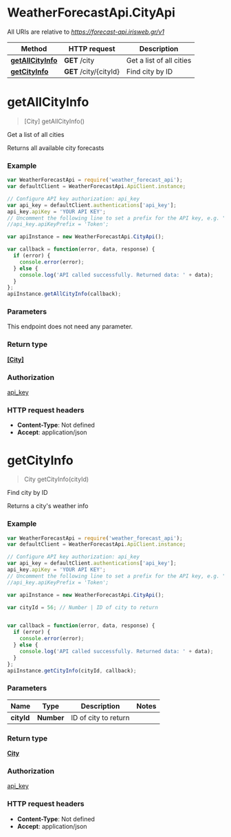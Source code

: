 # WeatherForecastApi.CityApi

All URIs are relative to *https://forecast-api.irisweb.gr/v1*

Method | HTTP request | Description
------------- | ------------- | -------------
[**getAllCityInfo**](CityApi.md#getAllCityInfo) | **GET** /city | Get a list of all cities
[**getCityInfo**](CityApi.md#getCityInfo) | **GET** /city/{cityId} | Find city by ID


<a name="getAllCityInfo"></a>
# **getAllCityInfo**
> [City] getAllCityInfo()

Get a list of all cities

Returns all available city forecasts

### Example
```javascript
var WeatherForecastApi = require('weather_forecast_api');
var defaultClient = WeatherForecastApi.ApiClient.instance;

// Configure API key authorization: api_key
var api_key = defaultClient.authentications['api_key'];
api_key.apiKey = 'YOUR API KEY';
// Uncomment the following line to set a prefix for the API key, e.g. "Token" (defaults to null)
//api_key.apiKeyPrefix = 'Token';

var apiInstance = new WeatherForecastApi.CityApi();

var callback = function(error, data, response) {
  if (error) {
    console.error(error);
  } else {
    console.log('API called successfully. Returned data: ' + data);
  }
};
apiInstance.getAllCityInfo(callback);
```

### Parameters
This endpoint does not need any parameter.

### Return type

[**[City]**](City.md)

### Authorization

[api_key](../README.md#api_key)

### HTTP request headers

 - **Content-Type**: Not defined
 - **Accept**: application/json

<a name="getCityInfo"></a>
# **getCityInfo**
> City getCityInfo(cityId)

Find city by ID

Returns a city's weather info

### Example
```javascript
var WeatherForecastApi = require('weather_forecast_api');
var defaultClient = WeatherForecastApi.ApiClient.instance;

// Configure API key authorization: api_key
var api_key = defaultClient.authentications['api_key'];
api_key.apiKey = 'YOUR API KEY';
// Uncomment the following line to set a prefix for the API key, e.g. "Token" (defaults to null)
//api_key.apiKeyPrefix = 'Token';

var apiInstance = new WeatherForecastApi.CityApi();

var cityId = 56; // Number | ID of city to return


var callback = function(error, data, response) {
  if (error) {
    console.error(error);
  } else {
    console.log('API called successfully. Returned data: ' + data);
  }
};
apiInstance.getCityInfo(cityId, callback);
```

### Parameters

Name | Type | Description  | Notes
------------- | ------------- | ------------- | -------------
 **cityId** | **Number**| ID of city to return | 

### Return type

[**City**](City.md)

### Authorization

[api_key](../README.md#api_key)

### HTTP request headers

 - **Content-Type**: Not defined
 - **Accept**: application/json

